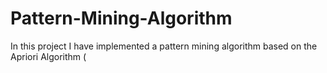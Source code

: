 # Pattern-Mining-Algorithm
In this project I have implemented a pattern mining algorithm based on the Apriori Algorithm (
